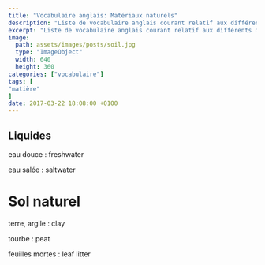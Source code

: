 ```yaml
---
title: "Vocabulaire anglais: Matériaux naturels"
description: "Liste de vocabulaire anglais courant relatif aux différents matériaux naturels."
excerpt: "Liste de vocabulaire anglais courant relatif aux différents matériaux naturels."
image:
  path: assets/images/posts/soil.jpg
  type: "ImageObject"
  width: 640
  height: 360
categories: ["vocabulaire"]
tags: [
"matière"
]
date: 2017-03-22 18:08:00 +0100
---
```


## Liquides

eau douce
: freshwater

eau salée
: saltwater


# Sol naturel

terre, argile
: clay

tourbe
: peat

feuilles mortes
: leaf litter
